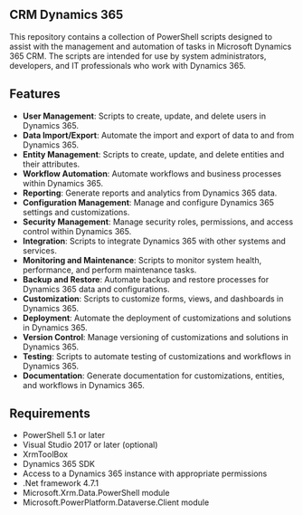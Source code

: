 ## CRM Dynamics 365 

This repository contains a collection of PowerShell scripts designed to assist with the management and automation of tasks in Microsoft Dynamics 365 CRM. The scripts are intended for use by system administrators, developers, and IT professionals who work with Dynamics 365.
## Features
- **User Management**: Scripts to create, update, and delete users in Dynamics 365.
- **Data Import/Export**: Automate the import and export of data to and from Dynamics 365.
- **Entity Management**: Scripts to create, update, and delete entities and their attributes.
- **Workflow Automation**: Automate workflows and business processes within Dynamics 365.
- **Reporting**: Generate reports and analytics from Dynamics 365 data.
- **Configuration Management**: Manage and configure Dynamics 365 settings and customizations.
- **Security Management**: Manage security roles, permissions, and access control within Dynamics 365.
- **Integration**: Scripts to integrate Dynamics 365 with other systems and services.
- **Monitoring and Maintenance**: Scripts to monitor system health, performance, and perform maintenance tasks.
- **Backup and Restore**: Automate backup and restore processes for Dynamics 365 data and configurations.
- **Customization**: Scripts to customize forms, views, and dashboards in Dynamics 365.
- **Deployment**: Automate the deployment of customizations and solutions in Dynamics 365.
- **Version Control**: Manage versioning of customizations and solutions in Dynamics 365.
- **Testing**: Scripts to automate testing of customizations and workflows in Dynamics 365.
- **Documentation**: Generate documentation for customizations, entities, and workflows in Dynamics 365.

## Requirements
- PowerShell 5.1 or later
- Visual Studio 2017 or later (optional)
- XrmToolBox
- Dynamics 365 SDK
- Access to a Dynamics 365 instance with appropriate permissions
- .Net framework 4.7.1 
- Microsoft.Xrm.Data.PowerShell module
- Microsoft.PowerPlatform.Dataverse.Client module

